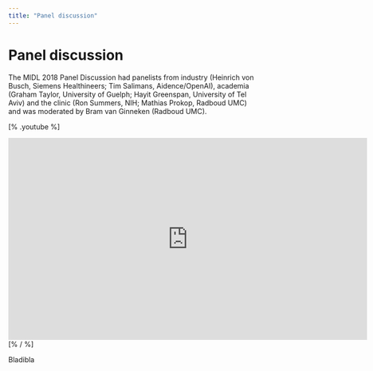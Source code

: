 ```yaml
---
title: "Panel discussion"
---
```


# Panel discussion

The MIDL 2018 Panel Discussion had panelists from industry (Heinrich von Busch, Siemens Healthineers;
Tim Salimans, Aidence/OpenAI), academia (Graham Taylor, University of Guelph; Hayit Greenspan, University of Tel Aviv)
and the clinic (Ron Summers, NIH; Mathias Prokop, Radboud UMC) and was moderated by Bram van Ginneken (Radboud UMC).

[% .youtube %]
<iframe width="720"
        height="405"
        src="https://www.youtube.com/embed/V1ZjExmFrsA"
        frameborder="0"
        allow="accelerometer; autoplay; encrypted-media; gyroscope; picture-in-picture"
        allowfullscreen></iframe>
[% / %]

Bladibla